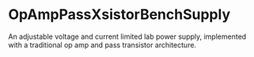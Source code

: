 OpAmpPassXsistorBenchSupply
===========================

An adjustable voltage and current limited lab power supply, implemented with a traditional op amp and pass transistor architecture.
